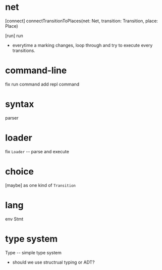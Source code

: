 # net

[connect] connectTransitionToPlaces(net: Net, transition: Transition, place: Place)

[run] run

- everytime a marking changes,
  loop through and try to execute every transitions.

# command-line

fix run command
add repl command

# syntax

parser

# loader

fix `Loader` -- parse and execute

# choice

[maybe] as one kind of `Transition`

# lang

env
Stmt


# type system

Type -- simple type system

- should we use structrual typing or ADT?
